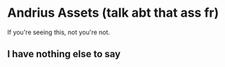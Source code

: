 # Andrius Assets (talk abt that ass fr)

If you're seeing this, not you're not. 

## I have nothing else to say

